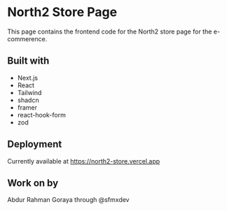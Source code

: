 # North2 Store Page

This page contains the frontend code for the North2 store page for the e-commerence.

## Built with

- Next.js
- React
- Tailwind
- shadcn
- framer
- react-hook-form
- zod

## Deployment

Currently available at https://north2-store.vercel.app

## Work on by

Abdur Rahman Goraya through @sfmxdev
